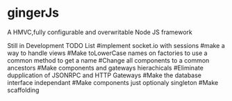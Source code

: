 gingerJs
========

A HMVC,fully configurable and overwritable Node JS framework

Still in Development
TODO List
#implement socket.io with sessions
#make a way to handle views
#Make toLowerCase names on factories to use a common method to get a name
#Change all components to a common ancestors
#Make components and gateways hierachicals
#Eliminate dupplication of JSONRPC and HTTP Gateways
#Make the database interface independant
#Make components just optionaly singleton
#Make scaffolding